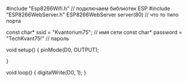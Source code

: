 #include "Esp8266Wifi.h" // подключаем библиотек ESP
#include "ESP8266WebServer.h"
ESP8266WebServer server(80) // что то типо порта

const char* ssid = "Kvantorium75"; // имя сети
const char* password = "TechKvant75!" // пароль

void setup() {
  pinMode(D0, OUTPUT);

}

void loop() {
  digitalWrite(D0, 1);
}
